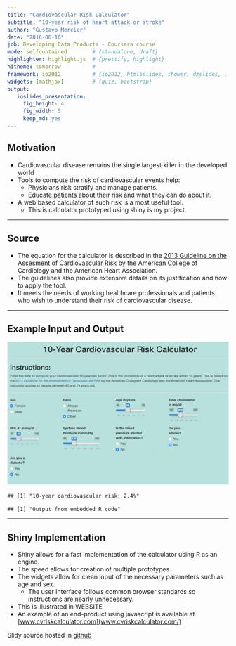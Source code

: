 ```yaml
---
title: "Cardiovascular Risk Calculator"
subtitle: "10-year risk of heart attack or stroke"
author: "Gustavo Mercier"
date: "2016-06-16"
job: Developing Data Products - Coursera course
mode: selfcontained        # {standalone, draft}
highlighter: highlight.js  # {prettify, highlight}
hitheme: tomorrow          #
framework: io2012          # {io2012, html5slides, shower, dzslides, ...}
widgets: [mathjax]         # {quiz, bootstrap}
output:
   ioslides_presentation:
     fig_height: 4
     fig_width: 5
     keep_md: yes
---
```




## Motivation

* Cardiovascular disease remains the single largest killer in the developed world
* Tools to compute the risk of cardiovascular events help:
    + Physicians risk stratify and manage patients.
    + Educate patients about their risk and what they can do about it.
* A web based calculator of such risk is a most useful tool.
    + This is calculator prototyped using shiny is my project.

---

## Source

* The equation for the calculator is described in the [2013 Guideline on the Assesment of Cardiovascular Risk](http://bit.ly/1Os6cgR) by the American College of Cardiology and the American Heart Association.
* The guidelines also provide extensive details on its justification and how to apply the tool.
* It meets the needs of working healthcare professionals and patients who wish to understand their risk of cardiovascular disease.

---

## Example Input and Output

![](./figures/cvcalc_screen_smaller.png)


```
## [1] "10-year cardiovascular risk: 2.4%"
```

```
## [1] "Output from embedded R code"
```

---

## Shiny Implementation

* Shiny allows for a fast implementation of the calculator using R as an engine.
* The speed allows for creation of multiple prototypes.
* The widgets allow for clean input of the necessary parameters such as age and sex.
    + The user interface follows common browser standards so instructions are nearly unnecessary.
* This is illustrated in WEBSITE
* An example of an end-product using javascript is available at [www.cvriskcalculator.com](www.cvriskcalculator.com/)

Slidy source hosted in [github](https://github.com/gamercier/cvCalculator_slides/tree/gh-pages)
